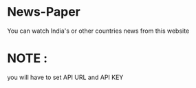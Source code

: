 # News-Paper
 You can watch India's or other countries news from this website

# NOTE :
you will have to set API URL and API KEY